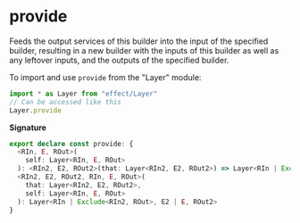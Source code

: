# provide

Feeds the output services of this builder into the input of the specified
builder, resulting in a new builder with the inputs of this builder as
well as any leftover inputs, and the outputs of the specified builder.

To import and use `provide` from the "Layer" module:

```ts
import * as Layer from "effect/Layer"
// Can be accessed like this
Layer.provide
```

**Signature**

```ts
export declare const provide: {
  <RIn, E, ROut>(
    self: Layer<RIn, E, ROut>
  ): <RIn2, E2, ROut2>(that: Layer<RIn2, E2, ROut2>) => Layer<RIn | Exclude<RIn2, ROut>, E | E2, ROut2>
  <RIn2, E2, ROut2, RIn, E, ROut>(
    that: Layer<RIn2, E2, ROut2>,
    self: Layer<RIn, E, ROut>
  ): Layer<RIn | Exclude<RIn2, ROut>, E2 | E, ROut2>
}
```

